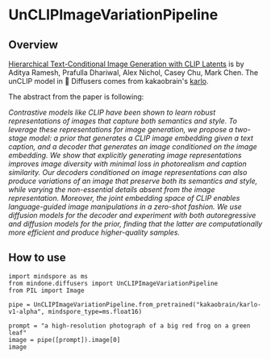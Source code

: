 # UnCLIPImageVariationPipeline 
## Overview

[Hierarchical Text-Conditional Image Generation with CLIP Latents](https://huggingface.co/papers/2204.06125) is by Aditya Ramesh, Prafulla Dhariwal, Alex Nichol, Casey Chu, Mark Chen. The unCLIP model in 🤗 Diffusers comes from kakaobrain's [karlo](https://github.com/kakaobrain/karlo).

The abstract from the paper is following:

*Contrastive models like CLIP have been shown to learn robust representations of images that capture both semantics and style. To leverage these representations for image generation, we propose a two-stage model: a prior that generates a CLIP image embedding given a text caption, and a decoder that generates an image conditioned on the image embedding. We show that explicitly generating image representations improves image diversity with minimal loss in photorealism and caption similarity. Our decoders conditioned on image representations can also produce variations of an image that preserve both its semantics and style, while varying the non-essential details absent from the image representation. Moreover, the joint embedding space of CLIP enables language-guided image manipulations in a zero-shot fashion. We use diffusion models for the decoder and experiment with both autoregressive and diffusion models for the prior, finding that the latter are computationally more efficient and produce higher-quality samples.*

## How to use

```pycon
import mindspore as ms
from mindone.diffusers import UnCLIPImageVariationPipeline
from PIL import Image

pipe = UnCLIPImageVariationPipeline.from_pretrained("kakaobrain/karlo-v1-alpha", mindspore_type=ms.float16)

prompt = "a high-resolution photograph of a big red frog on a green leaf"
image = pipe([prompt]).image[0]
image


```